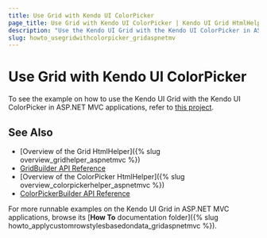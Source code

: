 ```yaml
---
title: Use Grid with Kendo UI ColorPicker
page_title: Use Grid with Kendo UI ColorPicker | Kendo UI Grid HtmlHelper
description: "Use the Kendo UI Grid with the Kendo UI ColorPicker in ASP.NET MVC applications."
slug: howto_usegridwithcolorpicker_gridaspnetmv
---
```


# Use Grid with Kendo UI ColorPicker

To see the example on how to use the Kendo UI Grid with the Kendo UI ColorPicker in ASP.NET MVC applications, refer to [this project](https://github.com/telerik/ui-for-aspnet-mvc-examples/tree/master/grid/grid-contains-color-picker).

## See Also

* [Overview of the Grid HtmlHelper]({% slug overview_gridhelper_aspnetmvc %})
* [GridBuilder API Reference](/api/Kendo.Mvc.UI.Fluent/GridBuilder)
* [Overview of the ColorPicker HtmlHelper]({% slug overview_colorpickerhelper_aspnetmvc %})
* [ColorPickerBuilder API Reference](/api/Kendo.Mvc.UI.Fluent/ColorPickerBuilder)

For more runnable examples on the Kendo UI Grid in ASP.NET MVC applications, browse its [**How To** documentation folder]({% slug howto_applycustomrowstylesbasedondata_gridaspnetmvc %}).
